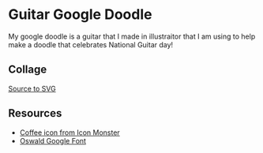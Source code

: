 # Guitar Google Doodle
My google doodle is a guitar that I made in illustraitor that I am using to help make a doodle that celebrates National Guitar day!

## Collage
[Source to SVG](https://www.figma.com/file/KIEiC0Tgx5IF1BhpTLZhn0/Google-Doodle?node-id=0%3A1)

## Resources
* [Coffee icon from Icon Monster](https://iconmonstr.com/coffee-10-svg/)
* [Oswald Google Font]()
